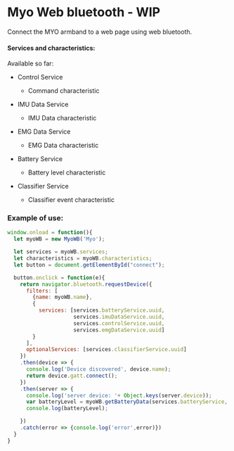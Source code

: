 # Myo Web bluetooth - WIP

Connect the MYO armband to a web page using web bluetooth.

#### Services and characteristics:

Available so far:

* Control Service
  * Command characteristic


* IMU Data Service
  * IMU Data characteristic


* EMG Data Service
  * EMG Data characteristic


* Battery Service
  * Battery level characteristic


* Classifier Service
  * Classifier event characteristic

### Example of use:

```javascript
window.onload = function(){
  let myoWB = new MyoWB('Myo');

  let services = myoWB.services;
  let characteristics = myoWB.characteristics;
  let button = document.getElementById("connect");

  button.onclick = function(e){
    return navigator.bluetooth.requestDevice({
      filters: [
        {name: myoWB.name},
        {
          services: [services.batteryService.uuid,
                     services.imuDataService.uuid,
                     services.controlService.uuid,
                     services.emgDataService.uuid]
        }
      ],
      optionalServices: [services.classifierService.uuid]
    })
    .then(device => {
      console.log('Device discovered', device.name);
      return device.gatt.connect();
    })
    .then(server => {
      console.log('server device: '+ Object.keys(server.device));
      var batteryLevel = myoWB.getBatteryData(services.batteryService, characteristics.batteryLevelCharacteristic, server);
      console.log(batteryLevel);

    })
    .catch(error => {console.log('error',error)})
  }
}

```
